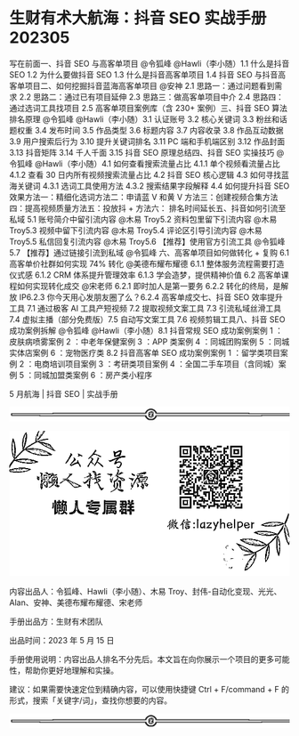 # 生财有术大航海：抖音 SEO 实战手册 202305

写在前面一、抖音 SEO 与高客单项目 @令狐峰 @Hawli（李小随）1.1 什么是抖音 SEO 1.2 为什么要做抖音 SEO 1.3 什么是抖音高客单项目 1.4 抖音 SEO 与抖音高客单项目二、如何挖掘抖音蓝海高客单项目 @安神 2.1 思路一：通过问题看到需求 2.2 思路二：通过已有项目延伸 2.3 思路三：做高客单项目中介 2.4 思路四：通过选词工具找项目 2.5 高客单项目案例库（含 230+ 案例）三、抖音 SEO 算法排名原理 @令狐峰 @Hawli（李小随）3.1 认证账号 3.2 核心关键词 3.3 粉丝和话题权重 3.4 发布时间 3.5 作品类型 3.6 标题内容 3.7 内容收录 3.8 作品互动数据 3.9 用户搜索后行为 3.10 提升关键词排名 3.11 PC 端和手机端区别 3.12 作品封面 3.13 抖音矩阵 3.14 千人千面 3.15 抖音 SEO 原理总结四、抖音 SEO 实操技巧 @令狐峰 @Hawli（李小随）4.1 如何查看搜索流量占比 4.1.1 单个视频看流量占比 4.1.2 查看 30 日内所有视频搜索流量占比 4.2 抖音 SEO 核心逻辑 4.3 如何寻找蓝海关键词 4.3.1 选词工具使用方法 4.3.2 搜索结果字段解释 4.4 如何提升抖音 SEO 效果方法一：精细化选词方法二：申请蓝 V 和黄 V 方法三：创建视频合集方法四：提高视频质量方法五：投放抖 + 方法六： 排名时间延长五、抖音如何引流至私域 5.1 账号简介中留引流内容 @木易 Troy5.2 资料包里留下引流内容 @木易 Troy5.3 视频中留下引流内容 @木易 Troy5.4 评论区引导引流内容 @木易 Troy5.5 私信回复引流内容 @木易 Troy5.6 【推荐】使用官方引流工具 @令狐峰 5.7 【推荐】通过链接引流到私域 @令狐峰 六、高客单项目如何做转化 + 复购 6.1 高客单价社群如何实现 74% 转化 @美德布耀布耀德 6.1.1 整体服务流程需要打造仪式感 6.1.2 CRM 体系提升管理效率 6.1.3 学会造梦，提供精神价值 6.2 高客单课程如何实现转化成交 @宋老师 6.2.1 即时加人是第一要务 6.2.2 转化的终局，是解放 IP6.2.3 你今天用心发朋友圈了么？6.2.4 高客单成交七、抖音 SEO 效率提升工具 7.1 通过极客 AI 工具产短视频 7.2 提取视频文案工具 7.3 引流私域丝滑工具 7.4 虚拟主播（部分免费版）7.5 自动写文案工具 7.6 视频剪辑工具八、抖音 SEO 成功案例拆解 @令狐峰 @Hawli（李小随）8.1 抖音常规 SEO 成功案例案例 1 ：皮肤病喷雾案例 2 ：中老年保健案例 3 ：APP 类案例 4 ：同城团购案例 5 ：同城实体店案例 6 ：宠物医疗类 8.2 抖音高客单 SEO 成功案例案例 1 ：留学类项目案例 2 ：电商培训项目案例 3 ：考研类项目案例 4 ：全国二手车项目（含同城）案例 5 ：同城加盟类案例 6 ：房产类小程序

5 月航海 | 抖音 SEO | 实战手册

![](img/75a2819e1a58997a8c18fd3150be6c39.png)

![](img/63bed242011514271e10d8beee809070.png)

内容出品人：令狐峰、Hawli（李小随）、木易 Troy、封伟-自动化变现、光光、Alan、安神、美德布耀布耀德、宋老师

手册出品方：生财有术团队

出品时间：2023 年 5 月 15 日

手册使用说明：内容出品人排名不分先后。本文旨在向你展示一个项目的更多可能性，帮助你更好地理解和实操。

建议：如果需要快速定位到精确内容，可以使用快捷键 Ctrl + F/command + F 的形式，搜索「关键字/词」，查找你想要的内容。

![](img/60dd2e5412f563e09a95c74f3bd46dd0.png)
